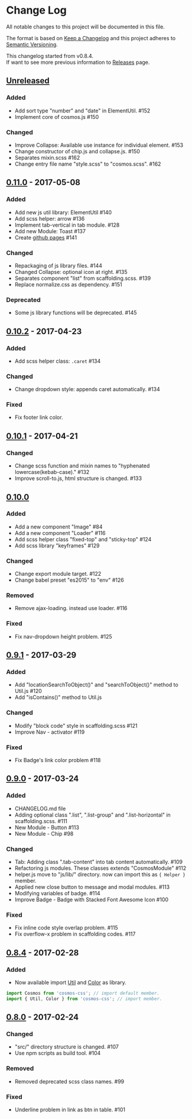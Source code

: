 # Change Log
All notable changes to this project will be documented in this file.

The format is based on [Keep a Changelog](http://keepachangelog.com/)
and this project adheres to [Semantic Versioning](http://semver.org/).

This changelog started from v0.8.4.  
If want to see more previous information to [Releases](https://github.com/archco/cosmos-css/releases) page.

## [Unreleased]
### Added
- Add sort type "number" and "date" in ElementUtil. #152
- Implement core of cosmos.js #150

### Changed
- Improve Collapse: Available use instance for individual element. #153
- Change constructor of chip.js and collapse.js. #150
- Separates mixin.scss #162
- Change entry file name "style.scss" to "cosmos.scss". #162

## [0.11.0] - 2017-05-08
### Added
- Add new js util library: ElementUtil #140
- Add scss helper: arrow #136
- Implement tab-vertical in tab module. #128
- Add new Module: Toast #137
- Create [github pages](https://archco.github.io/cosmos-css/) #141

### Changed
- Repackaging of js library files. #144
- Changed Collapse: optional icon at right. #135
- Separates component "list" from scaffolding.scss. #139
- Replace normalize.css as dependency. #151

### Deprecated
- Some js library functions will be deprecated. #145

## [0.10.2] - 2017-04-23
### Added
- Add scss helper class: `.caret` #134

### Changed
- Change dropdown style: appends caret automatically. #134

### Fixed
- Fix footer link color.

## [0.10.1] - 2017-04-21
### Changed
- Change scss function and mixin names to "hyphenated lowercase(kebab-case)." #132
- Improve scroll-to.js, html structure is changed. #133

## [0.10.0]
### Added
- Add a new component "Image" #84
- Add a new component "Loader" #116
- Add scss helper class "fixed-top" and "sticky-top" #124
- Add scss library "keyframes" #129

### Changed
- Change export module target. #122
- Change babel preset "es2015" to "env" #126

### Removed
- Remove ajax-loading. instead use loader. #116

### Fixed
- Fix nav-dropdown height problem. #125

## [0.9.1] - 2017-03-29
### Added
- Add "locationSearchToObject()" and "searchToObject()" method to Util.js #120
- Add "isContains()" method to Util.js

### Changed
- Modify "block code" style in scaffolding.scss #121
- Improve Nav - activator #119

### Fixed
- Fix Badge's link color problem #118

## [0.9.0] - 2017-03-24
### Added
- CHANGELOG.md file
- Adding optional class ".list", ".list-group" and ".list-horizontal" in scaffolding.scss. #111
- New Module - Button #113
- New Module - Chip #98

### Changed
- Tab: Adding class ".tab-content" into tab content automatically. #109
- Refactoring js modules. These classes extends "CosmosModule" #112
- helper.js move to "js/lib/" directory. now can import this as `{ Helper }` member.
- Applied new close button to message and modal modules. #113
- Modifying variables of badge. #114
- Improve Badge - Badge with Stacked Font Awesome Icon #100

### Fixed
- Fix inline code style overlap problem. #115
- Fix overflow-x problem in scaffolding codes. #117

## [0.8.4] - 2017-02-28
### Added
- Now available import [Util](https://github.com/archco/cosmos-css/wiki/util) and [Color](https://github.com/archco/cosmos-css/wiki/color) as library.
```javascript
import Cosmos from 'cosmos-css'; // import default member.
import { Util, Color } from 'cosmos-css'; // import member.
```

## [0.8.0] - 2017-02-24
### Changed
- "src/" directory structure is changed. #107
- Use npm scripts as build tool. #104

### Removed
- Removed deprecated scss class names. #99

### Fixed
- Underline problem in link as btn in table. #101

[Unreleased]: https://github.com/archco/cosmos-css/compare/v0.11.0...master
[0.11.0]: https://github.com/archco/cosmos-css/compare/v0.10.2...v0.11.0
[0.10.2]: https://github.com/archco/cosmos-css/compare/v0.10.1...v0.10.2
[0.10.1]: https://github.com/archco/cosmos-css/compare/v0.10.0...v0.10.1
[0.10.0]: https://github.com/archco/cosmos-css/compare/v0.9.1...v0.10.0
[0.9.1]: https://github.com/archco/cosmos-css/compare/v0.9.0...v0.9.1
[0.9.0]: https://github.com/archco/cosmos-css/compare/v0.8.4...v0.9.0
[0.8.4]: https://github.com/archco/cosmos-css/compare/v0.8.0...v0.8.4
[0.8.0]: https://github.com/archco/cosmos-css/compare/v0.7.0...v0.8.0
